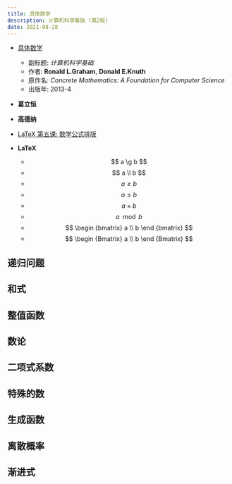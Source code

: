 ```yaml
---
title: 具体数学
description: 计算机科学基础 (第2版)
date: 2021-08-28
---
```


* [具体数学](https://book.douban.com/subject/21323941/)
  - 副标题: *计算机科学基础*
  - 作者: **Ronald L.Graham**, **Donald E.Knuth**
  - 原作名: *Concrete Mathematics: A Foundation for Computer Science*
  - 出版年: 2013-4

* **葛立恒**
* **高德纳**

* [LaTeX 第五课: 数学公式排版](https://zhuanlan.zhihu.com/p/24502400)

* **LaTeX**
  - $$ a \g b $$
  - $$ a \l b $$
  - $$ a \ge b $$
  - $$ a \le b $$
  - $$ a \times b $$
  - $$ a \mod b $$
  - $$ \begin {bmatrix} a \\ b \end {bmatrix} $$
  - $$ \begin {Bmatrix} a \\ b \end {Bmatrix} $$

## 递归问题

## 和式

## 整值函数

## 数论

## 二项式系数

## 特殊的数

## 生成函数

## 离散概率

## 渐进式
